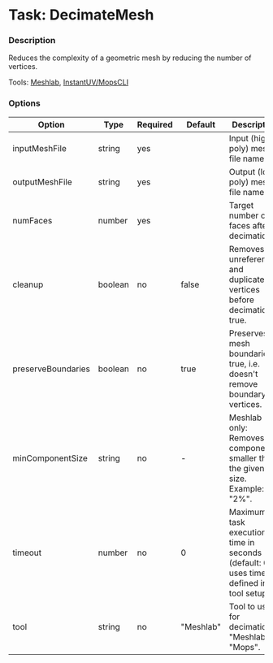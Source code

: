 # Task: DecimateMesh

### Description

Reduces the complexity of a geometric mesh by reducing the number of vertices.

Tools: [Meshlab](../tools/meshlab.md), [InstantUV/MopsCLI](../tools/mops.md)

### Options

| Option             | Type    | Required | Default   | Description                                                                              |
|--------------------|---------|----------|-----------|------------------------------------------------------------------------------------------|
| inputMeshFile      | string  | yes      |           | Input (high poly) mesh file name.                                                        |
| outputMeshFile     | string  | yes      |           | Output (low poly) mesh file name.                                                        |
| numFaces           | number  | yes      |           | Target number of faces after decimation.                                                 |
| cleanup            | boolean | no       | false     | Removes unreferenced and duplicate vertices before decimation if true.                   |
| preserveBoundaries | boolean | no       | true      | Preserves mesh boundaries if true, i.e. doesn't remove boundary vertices.                |
| minComponentSize   | string  | no       | -         | Meshlab only: Removes components smaller than the given size. Example: "2%".             |
| timeout            | number  | no       | 0         | Maximum task execution time in seconds (default: 0, uses timeout defined in tool setup). |
| tool               | string  | no       | "Meshlab" | Tool to use for decimation: "Meshlab" or "Mops".                                         |